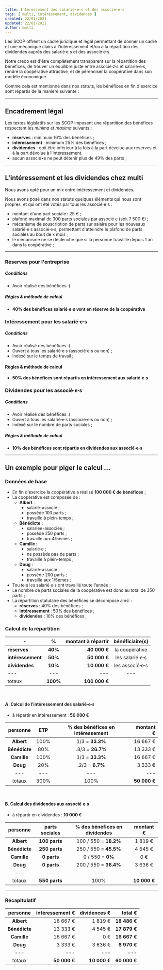 ```yaml
---
title: Intéressement des salarié·e·s et des associé·e·s
tags: [ multi, intéressement, dividendes ]
created: 22/01/2021
updated: 22/01/2021
author: multi
---
```


Les SCOP offrent un cadre juridique et légal permettant de donner un cadre et une mécanique clairs à l'intéressement et/ou à la répartition des dividendes auprès des salarié·e·s et des associé·e·s.

Notre credo est d'être complètement transparent sur la répartition des bénéfices, de trouver un équilibre juste entre associé·z·s et salarié·e·s, rendre la coopérative attractive, et de pérenniser la coopérative dans son modèle économique.

Comme cela est mentionné dans nos statuts, les bénéfices en fin d'exercice sont répartis de la manière suivante :

---

## Encadrement légal

Les textes législatifs sur les SCOP imposent une répartition des bénéfices respectant les *minima* et *maxima* suivants :

- **réserves** : minimum 16% des bénéfices ;
- **intéressement** : minimum 25% des bénéfices ;
- **dividendes** : doit être inférieur à la fois à la part dévolue aux réserves et à la part dévolue à l'intéressement.
- aucun associé•e ne peut détenir plus de 49% des parts ;

---

## L'intéressement et les dividendes chez multi

Nous avons opté pour un mix entre intéressement et dividendes. 

Nous avons posé dans nos statuts quelques éléments qui nous sont propres, et  qui ont été votés par tous les associé·e·s :

- montant d'une part sociale : 25 € ;
- plafond maximal de 300 parts sociales par associé·e (soit 7 500 €) ;
- mécanisme de souscription de parts sur salaire pour les nouveaux salarié·e·s associé·e·s, permettant d'atteindre le plafond de parts sociales au bout de x mois ;
- le mécanisme ne se déclenche que si la personne travaille depuis 1 an dans la coopérative ;

---

### Réserves pour l'entreprise

##### Conditions

- Avoir réalisé des bénéfices :)

##### Règles & méthode de calcul

- **40% des bénéfices salarié·e·s vont en réserve de la coopérative**

### Intéressement pour les salarié·e·s

##### Conditions

- Avoir réalisé des bénéfices :)
- Ouvert à tous les salarié·e·s (associé·e·s ou non) ;
- Indexé sur le temps de travail ;

#### Règles & méthode de calcul

- **50% des bénéfices sont répartis en intéressement aux salarié·e·s**

### Dividendes pour les associé·e·s

##### Conditions

- Avoir réalisé des bénéfices :)
- Ouvert à tous les salarié·e·s (associé·e·s ou non) ;
- Indexé sur le nombre de parts sociales ;

##### Règles & méthode de calcul

- **10% des bénéfices sont répartis en dividendes aux associé·e·s**

---

## Un exemple pour piger le calcul ...

### Données de base

- En fin d'exercice la coopérative a réalisé **100 000 € de bénéfices** ;
- La coopérative est composée de :
  - **Albert** :
    - salarié-associé ;
    - possède 100 parts ;
    - travaille à plein-temps ;
  - **Bénédicte** :
    - salariée-associée ;
    - possède 250 parts ;
    - travaille aux 4/5emes ;
  - **Camille** : 
    - salarié·e ;
    - ne possède pas de parts ;
    - travaille à plein-temps ;
  - **Doug** : 
    - salarié-associé ;
    - possède 200 parts ;
    - travaille aux 1/5emes ;
- Tou·te·s les salarié·e·s ont travaillé toute l'année ;
- Le nombre de parts sociales de la coopérative est donc au total de 350 parts ;
- La répartition statutaire des bénéfices se décompose ainsi :
  - **réserves** : 40% des bénéfices ;
  - **intéressement** : 50% des bénéfices ;
  - **dividendes** : 10% des bénéfices ;

### Calcul de la répartition

| - | % | montant à répartir | bénéficiaire(s) |
| --- | :-:  | --: | :-: |
| **réserves** | **40%**  | **40 000 €** | la coopérative |
| **intéressement** | **50%**  | **50 000 €** | les salarié·e·s |
| **dividendes** | **10%**  | **10 000 €** | les associé·e·s |
| --- | ---  | --- | --- | --- |
| totaux | **100%**  | **100 000 €** |  |

<br>

#### A. Calcul de l'intéressement des salarié·e·s

- à répartir en intéressement : **50 000 €**

| personne | ETP | % des bénéfices en intéressement | montant € |
| :-: | :-:  | :-: | --: |
| **Albert** | 100%  | 1/3 = **33.3%** | 16 667 € |
| **Bénédicte** | 80%  | .8/3 = **26.7%** | 13 333 €  |
| **Camille** | 100%  | 1/3 = **33.3%**  |  16 667 €  |
| **Doug** | 20%  | .2/3 = **6.7%**  | 3 333 €  |
| --- | ---  | --- | --- | --- |
| totaux | 300%  | 100% | **50 000 €** |

<br>

#### B. Calcul des dividendes aux associé·e·s

- à répartir en  dividendes : **10 000 €**

| personne | parts sociales | % des bénéfices en dividendes | montant € |
| :-: | :-:  | :-: | :-: |
| **Albert** | **100 parts**  | 100 / 550  = **18.2%** | 1 819 € |
| **Bénédicte** | **250 parts**  | 250 / 550  = **45.5%** | 4 545 € |
| **Camille** | **0 parts**  | 0 / 550 = **0%** | 0 € |
| **Doug** | **0 parts**  | 200 / 550 = **36.4%** | 3 636 € |
| --- | ---  | --- | --- | --- |
| totaux | **550 parts**  | 100% | **10 000 €** |

---

### Récapitulatif

| personne | intéressement € | dividences € | total € |
| :-: | --:  | --: | --: |
| **Albert** | 16 667 € | 1 819 € | **18 486 €** |
| **Bénédicte** | 13 333 € | 4 545 € | **17 879 €** |
| **Camille** |  16 667 € | 0 € |  **16 667 €** |
| **Doug** | 3 333 € | 3 636 € |  **6 970 €** |
| --- | ---  | --- | --- | --- |
| totaux | **50 000 €**  | **10 000 €** | **60 000 €** |

